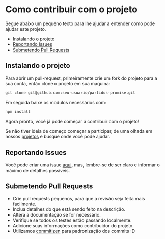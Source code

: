 # Como contribuir com o projeto

Segue abaixo um pequeno texto para lhe ajudar a entender como pode ajudar este projeto.

- [Instalando o projeto](#instalando-o-projeto)
- [Reportando Issues](#reportando-issues)
- [Submetendo Pull Requests](#submetendo-pull-requests)

## Instalando o projeto

Para abrir um pull-request, primeiramente crie um fork do projeto para a sua conta, então clone o projeto em sua maquina:

`git clone git@github.com:seu-usuario/partidos-promise.git`

Em seguida baixe os modulos necessários com:

`npm install`

Agora pronto, você já pode começar a contribuir com o projeto!

Se não tiver ideia de começo começar a participar, de uma olhada em nossos [projetos](https://github.com/Otoru/partidos-promise/projects/) e busque onde você pode ajudar.

## Reportando Issues

Você pode criar uma issue [aqui](https://github.com/otoru/partidos-promise/issues), mas, lembre-se de ser claro e informar o máximo de detalhes possíveis.

## Submetendo Pull Requests

- Crie pull requests pequenos, para que a revisão seja feita mais facilmente.
- Inclua detalhes do que está sendo feito na descrição.
- Altera a documentação se for necessário.
- Verifique se todos os testes estão passando localmente.
- Adicione suas informações como contribuidor do projeto.
- Utilizamos [commitizen](https://github.com/commitizen/cz-cli) para padronização dos commits :D
